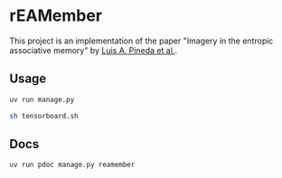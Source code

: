 # rEAMember

This project is an implementation of the paper "Imagery in the entropic associative memory" by [Luis A. Pineda et al.](https://www.nature.com/articles/s41598-023-36761-6).

## Usage

```bash
uv run manage.py
```

```bash
sh tensorboard.sh
```

## Docs

```bash
uv run pdoc manage.py reamember
```
